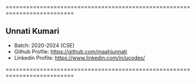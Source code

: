 ==========================================================================

## Unnati Kumari
- Batch: 2020-2024 (CSE)
- Github Profile: https://github.com/maahiunnati
- Linkedin Profile: https://www.linkedin.com/in/ucodes/

==========================================================================

